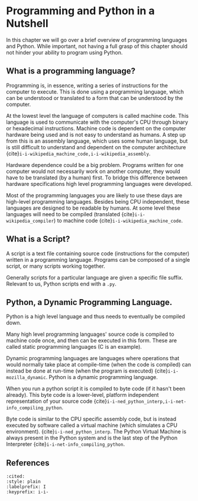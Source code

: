 # Programming and Python in a Nutshell

In this chapter we will go over a brief overview of programming languages and Python. While important, not having a full grasp of this chapter should not hinder your ability to program using Python.

## What is a programming language?

Programming is, in essence, writing a series of instructions for the computer to execute. This is done using a programming language, which can be understood or translated to a form that can be understood by the computer.

At the lowest level the language of computers is called machine code. This language is used to communicate with the computer's CPU through binary or hexadecimal instructions.
Machine code is dependent on the computer hardware being used and is not easy to understand as humans. A step up from this is 
an assembly language, which uses some human language, but is still difficult to understand and dependent on the computer architecture {cite}`i-i-wikipedia_machine_code,i-i-wikipedia_assembly`.


Hardware dependence could be a big problem. Programs written for one computer would not necessarily work on another computer, they would have to be translated (by a human) first. To bridge this difference between hardware specifications high level programming languages were developed.

Most of the programming languages you are likely to use these days are high-level programming languages. Besides being CPU independent, these languages are designed to be readable by humans. <!--They also allow for programs to be written independently (to some degree) from the hardware in question. --> 
At some level these languages will need to be compiled (translated {cite}`i-i-wikipedia_compiler`)
to machine code {cite}`i-i-wikipedia_machine_code`.

## What is a Script?
A script is a text file containing source code (instructions for the computer) written in a programming language. Programs can be composed of a single script, or many scripts working together.

Generally scripts for a particular language are given a specific file suffix. Relevant to us, Python scripts end with a `.py`.

## Python, a Dynamic Programming Language.
Python is a high level language and thus needs to eventually be compiled down. <!-- translated into machine code. Python is a dynamic programming language. -->

Many high level programming languages' source code is compiled to machine code once, and then can be executed in this form. These are called static programming languages (C is an example). 

Dynamic programming languages are languages where operations that would normally take place at compile-time (when the code is compiled) can instead be done at run-time (when the program is executed) {cite}`i-i-mozilla_dynamic`. Python is a dynamic programming language.

When you run a python script it is compiled to byte code (if it hasn't been already). This byte code is a lower-level, platform independent representation of your source code <!--- sic --> {cite}`i-i-ned_python_interp,i-i-net-info_compiling_python`.

Byte code is similar to the CPU <!--- Necessary repeatition?--> specific assembly code, but is instead executed by software called a virtual machine (which simulates a CPU environment). {cite}`i-i-ned_python_interp`. The Python Virtual Machine is always present in the Python system and is the last step of the Python Interpreter {cite}`i-i-net-info_compiling_python`. <!-- Too much jargon invoked? -->

<!--- These virtual machines can be written in any language. {%cite ned %} -->

<!-- Briefly mention dynamic typing? -->

## References
```{bibliography} ../../_bibliography/references.bib
:cited:
:style: plain
:labelprefix: I
:keyprefix: i-i-
```
